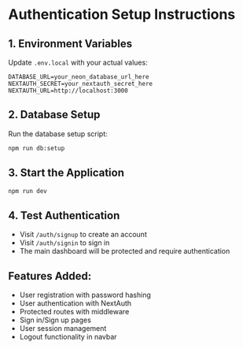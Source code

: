 # Authentication Setup Instructions

## 1. Environment Variables
Update `.env.local` with your actual values:

```env
DATABASE_URL=your_neon_database_url_here
NEXTAUTH_SECRET=your_nextauth_secret_here
NEXTAUTH_URL=http://localhost:3000
```

## 2. Database Setup
Run the database setup script:
```bash
npm run db:setup
```

## 3. Start the Application
```bash
npm run dev
```

## 4. Test Authentication
- Visit `/auth/signup` to create an account
- Visit `/auth/signin` to sign in
- The main dashboard will be protected and require authentication

## Features Added:
- User registration with password hashing
- User authentication with NextAuth
- Protected routes with middleware
- Sign in/Sign up pages
- User session management
- Logout functionality in navbar